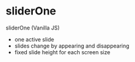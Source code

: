 # sliderOne
sliderOne (Vanilla JS)

- one active slide
- slides change by appearing and disappearing
- fixed slide height for each screen size

